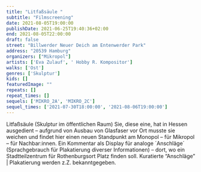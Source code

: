 ```yaml
---
title: "Litfaßsäule "
subtitle: "Filmscreening"
date: 2021-08-05T19:00:00
publishDate: 2021-06-25T19:40:36+02:00
end: 2021-08-05T22:00:00
draft: false
street: "Billwerder Neuer Deich am Entenwerder Park"
address: "20539 Hamburg"
organizers: ["Mikropol"]
artists: ['Eva Zulauf', ' Hobby R. Kompositor']
walks: ['Ost']
genres: ['Skulptur']
kids: []
featuredImage: ""
repeats: []
repeat_times: []
sequels: ['MIKRO_2A', 'MIKRO_2C']
sequel_times: ['2021-07-30T18:00:00', '2021-08-06T19:00:00']
---
```


Litfaßsäule (Skulptur im öffentlichen Raum) Sie, diese eine, hat in Hessen ausgedient – aufgrund von Ausbau von Glasfaser vor Ort musste sie weichen und findet hier einen neuen Standpunkt am Monopol – für Mikropol – für Nachbar:innen. Ein Kommentar als Display für analoge ´Anschläge´ (Sprachgebrauch für Plakatierung diverser Informationen) – dort, wo ein Stadtteilzentrum für Rothenburgsort Platz finden soll. Kuratierte “Anschläge” | Plakatierung werden z.Z. bekanntgegeben.